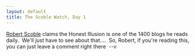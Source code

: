 ```yaml
---
layout: default
title: The Scoble Watch, Day 1
---
```


  <A href="http://scoble.weblogs.com/">Robert Scoble</A> claims the Honest Illusion is one of the 1400 blogs he reads daily.  We'll just have to see about that....  So, Robert, if you're reading this, you can just leave a comment right there  --v  